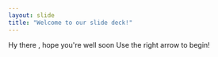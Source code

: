 ```yaml
---
layout: slide
title: "Welcome to our slide deck!"
---
```

Hy there , hope you're well soon
Use the right arrow to begin!
